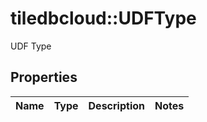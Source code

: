 # tiledbcloud::UDFType

UDF Type
## Properties
Name | Type | Description | Notes
------------ | ------------- | ------------- | -------------


